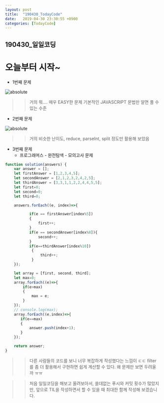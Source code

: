 ```yaml
---
layout: post
title:  "190430_TodayCode"
date:   2019-04-30 23:30:55 +0900
categories: [TodayCode]
---
```


190430_일일코딩
-------------

# 오늘부터 시작~

* 1번째 문제 

<img data-action="zoom" src='{{ "/images/1.png" | relative_url }}' alt='absolute'>

>> 거의 뭐.... 매우 EASY한 문제 
>> 기본적인 JAVASCRIPT 문법만 알면 풀 수 있는 수준

* 2번째 문제

<img data-action="zoom" src='{{ "/images/2.png" | relative_url }}' alt='absolute'>

>> 거의 비슷한 난이도,
>> reduce, parseInt, split 정도만 활용해 보았음 

* 3번째 문제 
    * 프로그래머스 - 완전탐색 - 모의고사 문제 

```javascript
function solution(answers) {
    var answer = [];
    let firstAnswer = [1,2,3,4,5];
    let secondAnswer = [2,1,2,3,2,4,2,5];
    let thirdAnswer = [3,3,1,1,2,2,4,4,5,5];
    let first=0;
    let second=0;
    let third=0;

    answers.forEach((e, index)=>{

           if(e == firstAnswer[index%5])
           {
               first++;
           }
           if(e == secondAnswer[index%8]){
               second++;
           }
           if(e==thirdAnswer[index%10])
            {
                third++;
            }
    });

    let array = [first, second, third];
    let max=0;
    array.forEach((e)=>{
        if(e>max)
        {
            max = e;        
        }
    });
    // console.log(max);
    array.forEach((e,index)=>{
       if(e==max)    
       {
           answer.push(index+1);
       }
    });

    return answer;
}

```

>> 다른 사람들의 코드를 보니 너무 복잡하게 작성했다는 느낌이 ㄷㄷ
>> filter를 좀 더 활용해서 구현하면 쉽게 계산할 수 있다.
>> 왜 문제만 보면 두려울까 ㅠㅠ

>> 처음 일일코딩을 해보고 올려보아서, 쓸데없는 푸시와 커밋 횟수가 많았지만, 앞으로 TIL을 작성하면서 할 수 있을 때 최대한 함께 작성해 보겠습니다.

